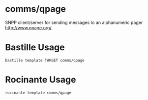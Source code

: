 # comms/qpage
SNPP client/server for sending messages to an alphanumeric pager
http://www.qpage.org/

# Bastille Usage
```shell
bastille template TARGET comms/qpage
```

# Rocinante Usage
```shell
rocinante template comms/qpage
```
